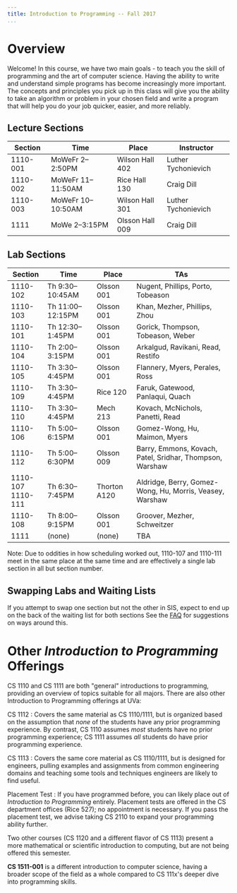 ```yaml
---
title: Introduction to Programming -- Fall 2017
...
```


# Overview

Welcome! In this course, we have two main goals - to teach you the skill of programming and the art of computer science. Having the ability to write and understand simple programs has become increasingly more important. The concepts and principles you pick up in this class will give you the ability to take an algorithm or problem in your chosen field and write a program that will help you do your job quicker, easier, and more reliably.

## Lecture Sections

Section |Time             |Place          |Instructor             
--------|-----------------|---------------|-----------------------
1110-001|MoWeFr 2–2:50PM  |Wilson Hall 402|Luther Tychonievich    
1110-002|MoWeFr 11–11:50AM|Rice Hall 130  |Craig Dill
1110-003|MoWeFr 10–10:50AM|Wilson Hall 301|Luther Tychonievich
1111    |MoWe 2–3:15PM    |Olsson Hall 009|Craig Dill             

## Lab Sections

Section |Time            |Place       |TAs
--------|----------------|------------|--------------------------------------------
1110-102|Th 9:30–10:45AM |Olsson 001  |Nugent, Phillips, Porto, Tobeason
1110-103|Th 11:00–12:15PM|Olsson 001  |Khan, Mezher, Phillips, Zhou
1110-101|Th 12:30–1:45PM |Olsson 001  |Gorick, Thompson, Tobeason, Weber
1110-104|Th 2:00–3:15PM  |Olsson 001  |Arkalgud, Ravikani, Read, Restifo
1110-105|Th 3:30–4:45PM  |Olsson 001  |Flannery, Myers, Perales, Ross
1110-109|Th 3:30–4:45PM  |Rice 120    |Faruk, Gatewood, Panlaqui, Quach
1110-110|Th 3:30–4:45PM  |Mech 213    |Kovach, McNichols, Panetti, Read
1110-106|Th 5:00–6:15PM  |Olsson 001  |Gomez-Wong, Hu, Maimon, Myers
1110-112|Th 5:00–6:30PM  |Olsson 009  |Barry, Emmons, Kovach, Patel, Sridhar, Thompson, Warshaw
1110-107</br>1110-111|Th 6:30–7:45PM  |Thorton A120|Aldridge, Berry, Gomez-Wong, Hu, Morris, Veasey, Warshaw
1110-108|Th 8:00–9:15PM  |Olsson 001  |Groover, Mezher, Schweitzer
1111    |(none)          |(none)      |TBA

Note: Due to oddities in how scheduling worked out, 1110-107 and 1110-111 meet in the same place at the same time and are effectively a single lab section in all but section number.

## Swapping Labs and Waiting Lists

If you attempt to swap one section but not the other in SIS, expect to end up on the back of the waiting list for both sections
See the [FAQ](faq.html) for suggestions on ways around this.

# Other *Introduction to Programming* Offerings

CS 1110 and CS 1111 are both "general" introductions to programming, providing an overview of topics suitable for all majors.
There are also other Introduction to Programming offerings at UVa:

CS 1112
:   Covers the same material as CS 1110/1111,
    but is organized based on the assumption that *none* of the students have any prior programming experience.
    By contrast, CS 1110 assumes *most* students have no prior programming experience;
    CS 1111 assumes *all* students do have prior programming experience.

CS 1113
:   Covers the same core material as CS 1110/1111, but is designed for engineers,
    pulling examples and assignments from common engineering domains
    and teaching some tools and techniques engineers are likely to find useful.

Placement Test
:   If you have programmed before, you can likely place out of *Introduction to Programming* entirely.
    Placement tests are offered in the CS department offices (Rice 527); no appointment is necessary.
    If you pass the placement test, we advise taking CS 2110 to expand your programming ability further.

Two other courses (CS 1120 and a different flavor of CS 1113) present a more mathematical or scientific introduction to computing, but are not being offered this semester.

**CS 1511-001** is a different introduction to computer science, having a broader scope of the field as a whole compared to CS 111x's deeper dive into programming skills.

